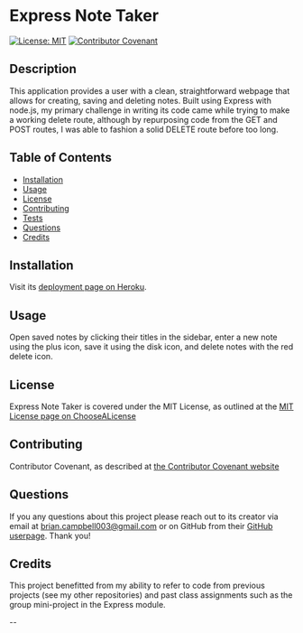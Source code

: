 # Express Note Taker

[![License: MIT](https://img.shields.io/badge/License-MIT-yellow.svg)](https://opensource.org/licenses/MIT)
[![Contributor Covenant](https://img.shields.io/badge/Contributor%20Covenant-2.1-4baaaa.svg)](code_of_conduct.md)

## Description

This application provides a user with a clean, straightforward webpage that allows for creating, saving and deleting notes. Built using Express with node.js, my primary challenge in writing its code came while trying to make a working delete route, although by repurposing code from the GET and POST routes, I was able to fashion a solid DELETE route before too long.

## Table of Contents

- [Installation](#installation)
- [Usage](#usage)
- [License](#license)
- [Contributing](#contributing)
- [Tests](#tests)
- [Questions](#questions)
- [Credits](#credits)


## Installation

Visit its [deployment page on Heroku](https://protected-mesa-67604.herokuapp.com/).

## Usage

Open saved notes by clicking their titles in the sidebar, enter a new note using the plus icon, save it using the disk icon, and delete notes with the red delete icon.

## License

Express Note Taker is covered under the MIT License, as outlined at the [MIT License page on ChooseALicense](https://choosealicense.com/licenses/mit/)

## Contributing

Contributor Covenant, as described at [the Contributor Covenant website](https://www.contributor-covenant.org/)

## Questions

If you any questions about this project please reach out to its creator via email at brian.campbell003@gmail.com or on GitHub from their [GitHub userpage](https://www.github.com/briancampbell003). Thank you!

## Credits

This project benefitted from my ability to refer to code from previous projects (see my other repositories) and past class assignments such as the group mini-project in the Express module.

--
        